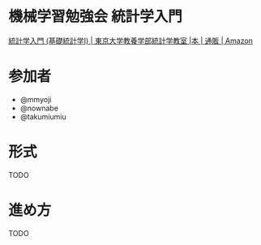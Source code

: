 機械学習勉強会 統計学入門
=========================

[統計学入門 (基礎統計学Ⅰ) | 東京大学教養学部統計学教室 |本 | 通販 | Amazon](https://www.amazon.co.jp/dp/4130420658)

# 参加者
* @mmyoji
* @nownabe
* @takumiumiu

# 形式
TODO

# 進め方
TODO
